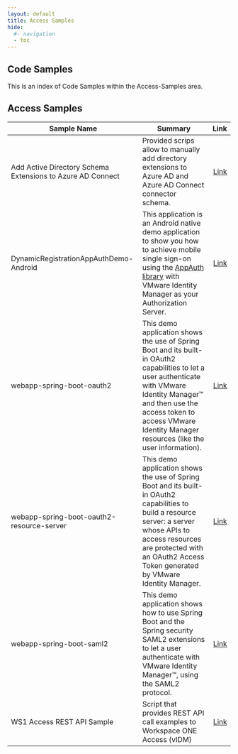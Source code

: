 ```yaml
---
layout: default
title: Access Samples
hide:
  #- navigation
  - toc
---
```


## Code Samples

This is an index of Code Samples within the Access-Samples area.

## Access Samples

| Sample Name | Summary | Link |
| --- | --- | ---:|
| Add Active Directory Schema Extensions to Azure AD Connect | Provided scrips allow to manually add directory extensions to Azure AD and Azure AD Connect connector schema. | [Link](https://github.com/euc-oss/euc-samples/tree/main/Access-Samples/Add%20Active%20Directory%20Schema%20Extensions%20to%20Azure%20AD%20Connect) |
| DynamicRegistrationAppAuthDemo-Android | This application is an Android native demo application to show you how to achieve mobile single sign-on using the [AppAuth library](https://github.com/openid/AppAuth-Android) with VMware Identity Manager as your Authorization Server. | [Link](https://github.com/euc-oss/euc-samples/tree/main/Access-Samples/DynamicRegistrationAppAuthDemo-Android) |
| webapp-spring-boot-oauth2 | This demo application shows the use of Spring Boot and its built-in OAuth2 capabilities to let a user authenticate with VMware Identity Manager™ and then use the access token to access VMware Identity Manager resources (like the user information). | [Link](https://github.com/euc-oss/euc-samples/tree/main/Access-Samples/webapp-spring-boot-oauth2) |
| webapp-spring-boot-oauth2-resource-server | This demo application shows the use of Spring Boot and its built-in OAuth2 capabilities to build a resource server: a server whose APIs to access resources are protected with an OAuth2 Access Token generated by VMware Identity Manager. | [Link](https://github.com/euc-oss/euc-samples/tree/main/Access-Samples/webapp-spring-boot-oauth2-resource-server) |
| webapp-spring-boot-saml2 | This demo application shows how to use Spring Boot and the Spring security SAML2 extensions to let a user authenticate with VMware Identity Manager™, using the SAML2 protocol. | [Link](https://github.com/euc-oss/euc-samples/tree/main/Access-Samples/webapp-spring-boot-saml2) |
| WS1 Access REST API Sample | Script that provides REST API call examples to Workspace ONE Access (vIDM) | [Link](https://github.com/euc-oss/euc-samples/tree/main/Access-Samples/WS1%20Access%20REST%20API%20Sample) |

